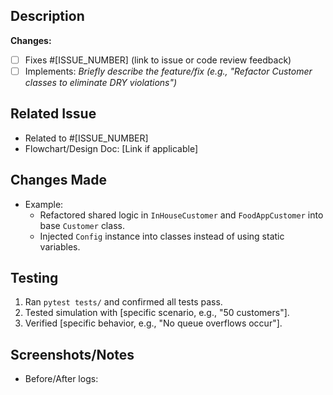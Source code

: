 <!-- PR Title: Use Conventional Commits (e.g., "fix: correct time calculation in FoodAppCustomer") -->

## Description
<!-- Clearly describe the purpose of this PR. What problem does it solve? -->
**Changes:**
- [ ] Fixes #[ISSUE_NUMBER] (link to issue or code review feedback)
- [ ] Implements: _Briefly describe the feature/fix (e.g., "Refactor Customer classes to eliminate DRY violations")_

## Related Issue
<!-- Link to the GitHub issue or code review discussion (e.g., "Addresses code review feedback: DRY violations in Customer classes") -->
- Related to #[ISSUE_NUMBER]
- Flowchart/Design Doc: [Link if applicable]

## Changes Made
<!-- Bullet-point list of key changes -->
- Example:
  - Refactored shared logic in `InHouseCustomer` and `FoodAppCustomer` into base `Customer` class.
  - Injected `Config` instance into classes instead of using static variables.

## Testing
<!-- Steps to verify your changes work as intended -->
1. Ran `pytest tests/` and confirmed all tests pass.
2. Tested simulation with [specific scenario, e.g., "50 customers"].
3. Verified [specific behavior, e.g., "No queue overflows occur"].

## Screenshots/Notes
<!-- Add screenshots, logs, or design notes if relevant -->
- Before/After logs:
